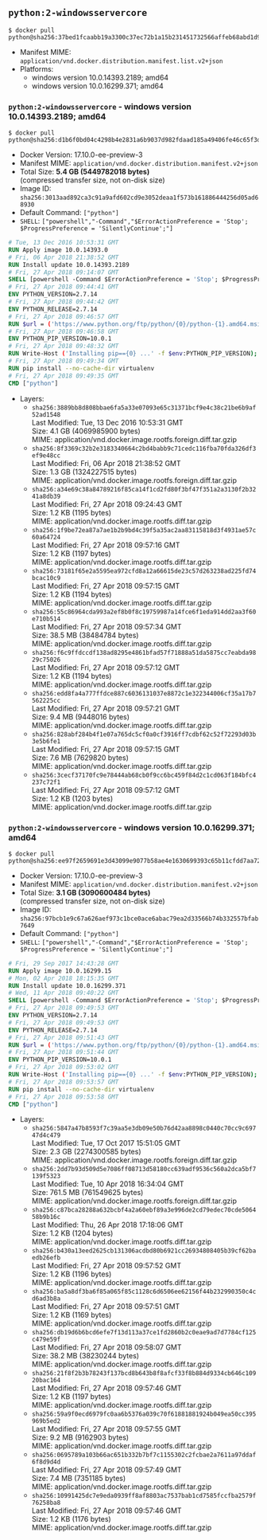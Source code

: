 ## `python:2-windowsservercore`

```console
$ docker pull python@sha256:37bed1fcaabb19a3300c37ec72b1a15b231451732566affeb68abd1d9a5fe595
```

-	Manifest MIME: `application/vnd.docker.distribution.manifest.list.v2+json`
-	Platforms:
	-	windows version 10.0.14393.2189; amd64
	-	windows version 10.0.16299.371; amd64

### `python:2-windowsservercore` - windows version 10.0.14393.2189; amd64

```console
$ docker pull python@sha256:d1b6f0bd04c4298b4e2831a6b9037d982fdaad185a49406fe46c65f3df1d9d06
```

-	Docker Version: 17.10.0-ee-preview-3
-	Manifest MIME: `application/vnd.docker.distribution.manifest.v2+json`
-	Total Size: **5.4 GB (5449782018 bytes)**  
	(compressed transfer size, not on-disk size)
-	Image ID: `sha256:3013aad892ca3c91a9afd602cd9e3052deaa1f573b161886444256d05ad68930`
-	Default Command: `["python"]`
-	`SHELL`: `["powershell","-Command","$ErrorActionPreference = 'Stop'; $ProgressPreference = 'SilentlyContinue';"]`

```dockerfile
# Tue, 13 Dec 2016 10:53:31 GMT
RUN Apply image 10.0.14393.0
# Fri, 06 Apr 2018 21:38:52 GMT
RUN Install update 10.0.14393.2189
# Fri, 27 Apr 2018 09:14:07 GMT
SHELL [powershell -Command $ErrorActionPreference = 'Stop'; $ProgressPreference = 'SilentlyContinue';]
# Fri, 27 Apr 2018 09:44:41 GMT
ENV PYTHON_VERSION=2.7.14
# Fri, 27 Apr 2018 09:44:42 GMT
ENV PYTHON_RELEASE=2.7.14
# Fri, 27 Apr 2018 09:46:57 GMT
RUN $url = ('https://www.python.org/ftp/python/{0}/python-{1}.amd64.msi' -f $env:PYTHON_RELEASE, $env:PYTHON_VERSION); 	Write-Host ('Downloading {0} ...' -f $url); 	[Net.ServicePointManager]::SecurityProtocol = [Net.SecurityProtocolType]::Tls12; 	Invoke-WebRequest -Uri $url -OutFile 'python.msi'; 		Write-Host 'Installing ...'; 	Start-Process msiexec -Wait 		-ArgumentList @( 			'/i', 			'python.msi', 			'/quiet', 			'/qn', 			'TARGETDIR=C:\Python', 			'ALLUSERS=1', 			'ADDLOCAL=DefaultFeature,Extensions,TclTk,Tools,PrependPath' 		); 		$env:PATH = [Environment]::GetEnvironmentVariable('PATH', [EnvironmentVariableTarget]::Machine); 		Write-Host 'Verifying install ...'; 	Write-Host '  python --version'; python --version; 		Write-Host 'Removing ...'; 	Remove-Item python.msi -Force; 		Write-Host 'Complete.';
# Fri, 27 Apr 2018 09:46:58 GMT
ENV PYTHON_PIP_VERSION=10.0.1
# Fri, 27 Apr 2018 09:48:32 GMT
RUN Write-Host ('Installing pip=={0} ...' -f $env:PYTHON_PIP_VERSION); 	[Net.ServicePointManager]::SecurityProtocol = [Net.SecurityProtocolType]::Tls12; 	Invoke-WebRequest -Uri 'https://bootstrap.pypa.io/get-pip.py' -OutFile 'get-pip.py'; 	python get-pip.py 		--disable-pip-version-check 		--no-cache-dir 		('pip=={0}' -f $env:PYTHON_PIP_VERSION) 	; 	Remove-Item get-pip.py -Force; 		Write-Host 'Verifying pip install ...'; 	pip --version; 		Write-Host 'Complete.';
# Fri, 27 Apr 2018 09:49:34 GMT
RUN pip install --no-cache-dir virtualenv
# Fri, 27 Apr 2018 09:49:35 GMT
CMD ["python"]
```

-	Layers:
	-	`sha256:3889bb8d808bbae6fa5a33e07093e65c31371bcf9e4c38c21be6b9af52ad1548`  
		Last Modified: Tue, 13 Dec 2016 10:53:31 GMT  
		Size: 4.1 GB (4069985900 bytes)  
		MIME: application/vnd.docker.image.rootfs.foreign.diff.tar.gzip
	-	`sha256:8f3369c32b2e3183340664c2bd4babb9c71cedc116fba70fda326df3ef9e48cc`  
		Last Modified: Fri, 06 Apr 2018 21:38:52 GMT  
		Size: 1.3 GB (1324227515 bytes)  
		MIME: application/vnd.docker.image.rootfs.foreign.diff.tar.gzip
	-	`sha256:a34e69c38a84789216f85ca14f1cd2fd80f3bf47f351a2a3130f2b3241a8db39`  
		Last Modified: Fri, 27 Apr 2018 09:24:43 GMT  
		Size: 1.2 KB (1195 bytes)  
		MIME: application/vnd.docker.image.rootfs.diff.tar.gzip
	-	`sha256:1f9be72ea87a7ae1b2b9bd4c39f5a35ac2aa83115818d3f4931ae57c60a64724`  
		Last Modified: Fri, 27 Apr 2018 09:57:16 GMT  
		Size: 1.2 KB (1197 bytes)  
		MIME: application/vnd.docker.image.rootfs.diff.tar.gzip
	-	`sha256:73181f65e2a5595ea972cfd8a12a66615de23c57d263238ad225fd74bcac10c9`  
		Last Modified: Fri, 27 Apr 2018 09:57:15 GMT  
		Size: 1.2 KB (1194 bytes)  
		MIME: application/vnd.docker.image.rootfs.diff.tar.gzip
	-	`sha256:55c86964cda993a2ef8b0f8c19759987a14fce6f1eda914dd2aa3f60e710b514`  
		Last Modified: Fri, 27 Apr 2018 09:57:34 GMT  
		Size: 38.5 MB (38484784 bytes)  
		MIME: application/vnd.docker.image.rootfs.diff.tar.gzip
	-	`sha256:f6c9ffdccdf138ad8295e4861bfad57f71888a51da5875cc7eabda9829c75026`  
		Last Modified: Fri, 27 Apr 2018 09:57:12 GMT  
		Size: 1.2 KB (1194 bytes)  
		MIME: application/vnd.docker.image.rootfs.diff.tar.gzip
	-	`sha256:edd8fa4a777ffdce887c6036131037e8872c1e322344006cf35a17b7562225cc`  
		Last Modified: Fri, 27 Apr 2018 09:57:21 GMT  
		Size: 9.4 MB (9448016 bytes)  
		MIME: application/vnd.docker.image.rootfs.diff.tar.gzip
	-	`sha256:828abf284b4f1e07a765dc5cf0a0cf3916ff7cdbf62c52f72293d03b3e5b6fe1`  
		Last Modified: Fri, 27 Apr 2018 09:57:15 GMT  
		Size: 7.6 MB (7629820 bytes)  
		MIME: application/vnd.docker.image.rootfs.diff.tar.gzip
	-	`sha256:3cecf37170fc9e78444ab68cb0f9cc6bc459f84d2c1cd063f184bfc4237c72f1`  
		Last Modified: Fri, 27 Apr 2018 09:57:12 GMT  
		Size: 1.2 KB (1203 bytes)  
		MIME: application/vnd.docker.image.rootfs.diff.tar.gzip

### `python:2-windowsservercore` - windows version 10.0.16299.371; amd64

```console
$ docker pull python@sha256:ee97f2659691e3d43099e9077b58ae4e1630699393c65b11cfdd7aa72d64558b
```

-	Docker Version: 17.10.0-ee-preview-3
-	Manifest MIME: `application/vnd.docker.distribution.manifest.v2+json`
-	Total Size: **3.1 GB (3090600484 bytes)**  
	(compressed transfer size, not on-disk size)
-	Image ID: `sha256:97bcb1e9c67a626aef973c1bce0ace6abac79ea2d33566b74b332557bfab7649`
-	Default Command: `["python"]`
-	`SHELL`: `["powershell","-Command","$ErrorActionPreference = 'Stop'; $ProgressPreference = 'SilentlyContinue';"]`

```dockerfile
# Fri, 29 Sep 2017 14:43:28 GMT
RUN Apply image 10.0.16299.15
# Mon, 02 Apr 2018 18:15:35 GMT
RUN Install update 10.0.16299.371
# Wed, 11 Apr 2018 09:40:22 GMT
SHELL [powershell -Command $ErrorActionPreference = 'Stop'; $ProgressPreference = 'SilentlyContinue';]
# Fri, 27 Apr 2018 09:49:53 GMT
ENV PYTHON_VERSION=2.7.14
# Fri, 27 Apr 2018 09:49:53 GMT
ENV PYTHON_RELEASE=2.7.14
# Fri, 27 Apr 2018 09:51:43 GMT
RUN $url = ('https://www.python.org/ftp/python/{0}/python-{1}.amd64.msi' -f $env:PYTHON_RELEASE, $env:PYTHON_VERSION); 	Write-Host ('Downloading {0} ...' -f $url); 	[Net.ServicePointManager]::SecurityProtocol = [Net.SecurityProtocolType]::Tls12; 	Invoke-WebRequest -Uri $url -OutFile 'python.msi'; 		Write-Host 'Installing ...'; 	Start-Process msiexec -Wait 		-ArgumentList @( 			'/i', 			'python.msi', 			'/quiet', 			'/qn', 			'TARGETDIR=C:\Python', 			'ALLUSERS=1', 			'ADDLOCAL=DefaultFeature,Extensions,TclTk,Tools,PrependPath' 		); 		$env:PATH = [Environment]::GetEnvironmentVariable('PATH', [EnvironmentVariableTarget]::Machine); 		Write-Host 'Verifying install ...'; 	Write-Host '  python --version'; python --version; 		Write-Host 'Removing ...'; 	Remove-Item python.msi -Force; 		Write-Host 'Complete.';
# Fri, 27 Apr 2018 09:51:44 GMT
ENV PYTHON_PIP_VERSION=10.0.1
# Fri, 27 Apr 2018 09:53:02 GMT
RUN Write-Host ('Installing pip=={0} ...' -f $env:PYTHON_PIP_VERSION); 	[Net.ServicePointManager]::SecurityProtocol = [Net.SecurityProtocolType]::Tls12; 	Invoke-WebRequest -Uri 'https://bootstrap.pypa.io/get-pip.py' -OutFile 'get-pip.py'; 	python get-pip.py 		--disable-pip-version-check 		--no-cache-dir 		('pip=={0}' -f $env:PYTHON_PIP_VERSION) 	; 	Remove-Item get-pip.py -Force; 		Write-Host 'Verifying pip install ...'; 	pip --version; 		Write-Host 'Complete.';
# Fri, 27 Apr 2018 09:53:57 GMT
RUN pip install --no-cache-dir virtualenv
# Fri, 27 Apr 2018 09:53:58 GMT
CMD ["python"]
```

-	Layers:
	-	`sha256:5847a47b8593f7c39aa5e3db09e50b76d42aa8898c0440c70cc9c69747d4c479`  
		Last Modified: Tue, 17 Oct 2017 15:51:05 GMT  
		Size: 2.3 GB (2274300585 bytes)  
		MIME: application/vnd.docker.image.rootfs.foreign.diff.tar.gzip
	-	`sha256:2dd7b93d509d5e7086ff08713d58180cc639adf9536c560a2dca5bf7139f5323`  
		Last Modified: Tue, 10 Apr 2018 16:34:04 GMT  
		Size: 761.5 MB (761549625 bytes)  
		MIME: application/vnd.docker.image.rootfs.foreign.diff.tar.gzip
	-	`sha256:c87bca28288a632bcbf4a2a60ebf89a3e996de2cd79edec70cde506458b9b16c`  
		Last Modified: Thu, 26 Apr 2018 17:18:06 GMT  
		Size: 1.2 KB (1204 bytes)  
		MIME: application/vnd.docker.image.rootfs.diff.tar.gzip
	-	`sha256:b430a13eed2625cb131306acdbd80b6921cc26934808405b39cf62baedb26efb`  
		Last Modified: Fri, 27 Apr 2018 09:57:52 GMT  
		Size: 1.2 KB (1196 bytes)  
		MIME: application/vnd.docker.image.rootfs.diff.tar.gzip
	-	`sha256:ba5a8df3ba6f85a065f85c1128c6d6506ee62156f44b232990350c4cd6ad3b8a`  
		Last Modified: Fri, 27 Apr 2018 09:57:51 GMT  
		Size: 1.2 KB (1169 bytes)  
		MIME: application/vnd.docker.image.rootfs.diff.tar.gzip
	-	`sha256:db19d6b6bcd6efe7f13d113a37ce1fd2860b2c0eae9ad7d7784cf125c479e59f`  
		Last Modified: Fri, 27 Apr 2018 09:58:07 GMT  
		Size: 38.2 MB (38230244 bytes)  
		MIME: application/vnd.docker.image.rootfs.diff.tar.gzip
	-	`sha256:21f8f2b3b78243f137bcd8b643b8f8afcf33f8b884d9334cb646c10920bac164`  
		Last Modified: Fri, 27 Apr 2018 09:57:46 GMT  
		Size: 1.2 KB (1197 bytes)  
		MIME: application/vnd.docker.image.rootfs.diff.tar.gzip
	-	`sha256:59a9f0ecd6979fc0aa6b5376a039c70f61881881924b049ea50cc395969b5ed2`  
		Last Modified: Fri, 27 Apr 2018 09:57:55 GMT  
		Size: 9.2 MB (9162903 bytes)  
		MIME: application/vnd.docker.image.rootfs.diff.tar.gzip
	-	`sha256:0695789a103b66ac651b332b7bf7c1155302c2fcbae2a7611a97ddaf6f8d9d4d`  
		Last Modified: Fri, 27 Apr 2018 09:57:49 GMT  
		Size: 7.4 MB (7351185 bytes)  
		MIME: application/vnd.docker.image.rootfs.diff.tar.gzip
	-	`sha256:10991425dc7e9eda0939ff8af8803ac7537bab1cd7585fccfba2579f76258ba8`  
		Last Modified: Fri, 27 Apr 2018 09:57:46 GMT  
		Size: 1.2 KB (1176 bytes)  
		MIME: application/vnd.docker.image.rootfs.diff.tar.gzip
